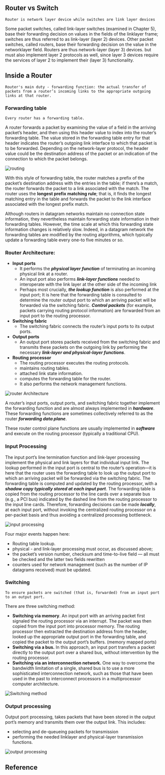 
## Router vs Switch

```Router is network layer device while switches are link layer devices```

Some packet switches, called link-layer switches (examined
in Chapter 5), base their forwarding decision on values in the fields of the linklayer frame; switches are thus referred to as link-layer (layer 2) devices. Other packet switches, called routers, base their forwarding decision on the value in the networklayer field. Routers are thus network-layer (layer 3) devices. but must also implement layer 2 protocols as well, since layer 3 devices require the services of layer 2 to implement their (layer 3) functionality.

## Inside a Router
```Router's main duty - forwarding function: the actual transfer of packets from a router’s incoming links to the appropriate outgoing links at that router.```

### Forwarding table

```Every router has a forwarding table.```

A router forwards a packet by examining the value of a field in the arriving packet’s header, and then using this header value to index into the router’s forwarding table. The value stored in the forwarding table entry for that header indicates the router’s outgoing link interface to which that packet is to be forwarded. Depending on the network-layer protocol, the header value could be the destination address of the packet or an indication of the connection to which the packet belongs.

![routing](images/routing.png)

With this style of forwarding table, the router matches a prefix of the packet’s destination address with the entries in the table; if there’s a match, the router forwards the packet to a link associated with the match. The router uses the **longest prefix matching rule**; that
is, it finds the longest matching entry in the table and forwards the packet to the link interface associated with the longest prefix match.

Although routers in datagram networks maintain no connection state information,
they nevertheless maintain forwarding state information in their forwarding
tables. However, the time scale at which this forwarding state information changes
is relatively slow. Indeed, in a datagram network the forwarding tables are modified
by the routing algorithms, which typically update a forwarding table every one-to five minutes or so.
### Router Architecture:
- **Input ports** 
    - It performs the ***physical layer function*** of terminating an incoming physical link at a router.
    - An input port also performs ***link-layer functions*** needed to interoperate with the link layer at the other side of the incoming link
    - Perhaps most crucially, ***the lookup function*** is also performed at the input port; It is here that the forwarding table is consulted to determine the router output port to which an arriving packet will be forwarded via the switching fabric. ***Control packets*** (for example, packets carrying routing protocol information) are forwarded from an input port to the routing processor.
- **Switching fabric**
    - The switching fabric connects the router’s input ports to its output ports.
- **Output ports**
    - An output port stores packets received from the switching fabric and transmits these packets on the outgoing link by performing the necessary ***link-layer and physical-layer functions***.
- **Routing processor**
    - The routing processor executes the routing protocols.
    - maintains routing tables.
    - attached link state information.
    - computes the forwarding table for the router.
    - It also performs the network management functions.

![router Architecture](images/router_arch.png)

A router’s input ports, output ports, and switching fabric
together implement the forwarding function and are almost always implemented in ***hardware***. These forwarding functions are sometimes collectively referred to as the router ***forwarding data plane***.

These router control plane functions are usually implemented in ***software*** and execute on the routing processor (typically a traditional CPU).

### Input Processing
The input port’s line termination function and link-layer processing implement the
physical and link layers for that individual input link. The lookup performed in the
input port is central to the router’s operation—it is here that the router uses the forwarding
table to look up the output port to which an arriving packet will be forwarded via the switching fabric. The forwarding table is computed and updated
by the routing processor, with a ***shadow copy typically stored at each input port***. The
forwarding table is copied from the routing processor to the line cards over a separate
bus (e.g., a PCI bus) indicated by the dashed line from the routing processor to
the input line cards. Therefore, forwarding decisions can be
made ***locally***, at each input port, without invoking the centralized routing processor
on a per-packet basis and thus avoiding a centralized processing bottleneck.

![input processing](images/input_processing.png)

Four major events happen here:

- Routing table lookup.
- physical - and link-layer processing
must occur, as discussed above; 
- the packet’s version number, checksum
and time-to-live field — all must be checked
and the latter two fields rewritten
- counters used for network management
(such as the number of IP datagrams received) must be updated.

### Switching
```To ensure packets are switched (that is, forwarded) from an input port to an output port.```

There are three switching method:

- **Switching via memory**. An input port with an arriving packet
first signaled the routing processor via an interrupt. The packet was then copied from the input port into processor memory. The routing processor then extracted
the destination address from the header, looked up the appropriate output port in
the forwarding table, and copied the packet to the output port’s buffers. (memory mapped ports)
- **Switching via a bus.** In this approach, an input port transfers a packet directly to the
output port over a shared bus, without intervention by the routing processor.
- **Switching via an interconnection network.** One way to overcome the bandwidth
limitation of a single, shared bus is to use a more sophisticated interconnection network,
such as those that have been used in the past to interconnect processors in a
multiprocessor computer architecture.

![Switching method](images/switching_method.png)

### Output processing

Output port processing, takes packets that have been stored in
the output port’s memory and transmits them over the output link. This includes:

- selecting and de-queueing packets for transmission
-  performing the needed linklayer and physical-layer transmission functions.

![output processing](images/output_process.png)




## Reference 

